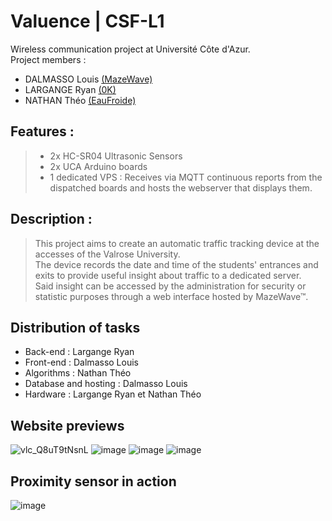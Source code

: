 # Valuence | CSF-L1
Wireless communication project at Université Côte d'Azur. \
Project members :
* DALMASSO Louis [(MazeWave)](https://github.com/MazeWave)
* LARGANGE Ryan [(0K)](https://github.com/kryonor)
* NATHAN Théo [(EauFroide)](https://github.com/EauFroide)   

## Features :
> * 2x HC-SR04 Ultrasonic Sensors
> * 2x UCA Arduino boards
> * 1 dedicated VPS : Receives via MQTT continuous reports from the dispatched boards and hosts the webserver that displays them.

## Description :
> This project aims to create an automatic traffic tracking device at the accesses of the Valrose University. \
> The device records the date and time of the students' entrances and exits to provide useful insight about traffic to a dedicated server. \
> Said insight can be accessed by the administration for security or statistic purposes through a web interface hosted by MazeWave™.

## Distribution of tasks
* Back-end : Largange Ryan
* Front-end : Dalmasso Louis
* Algorithms : Nathan Théo
* Database and hosting : Dalmasso Louis
* Hardware : Largange Ryan et Nathan Théo


## Website previews
![vlc_Q8uT9tNsnL](https://user-images.githubusercontent.com/25009364/171078643-d3ccb8f7-946c-4a44-b491-1642a8b3bd00.png)
![image](https://user-images.githubusercontent.com/25009364/171078690-8e1882ba-4e79-49ca-86de-6bef0ce6bc24.png)
![image](https://user-images.githubusercontent.com/25009364/171078775-5e9bb979-92e9-477b-81a1-1a60342c86e4.png)
![image](https://user-images.githubusercontent.com/25009364/171078796-cde42ddb-bfdd-49bb-8089-9a2b2a163a1f.png)

## Proximity sensor in action
![image](https://user-images.githubusercontent.com/25009364/171079067-7e6bfbae-16fa-48de-a540-e4b44995db04.png)
